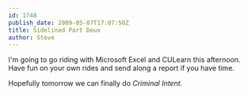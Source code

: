 ```yaml
---
id: 1748
publish_date: 2009-05-07T17:07:50Z
title: Sidelined Part Deux
author: Steve
---
```

I'm going to go riding with Microsoft Excel and CULearn this afternoon. Have fun on your own rides and send along a report if you have time.

Hopefully tomorrow we can finally do _Criminal Intent_.